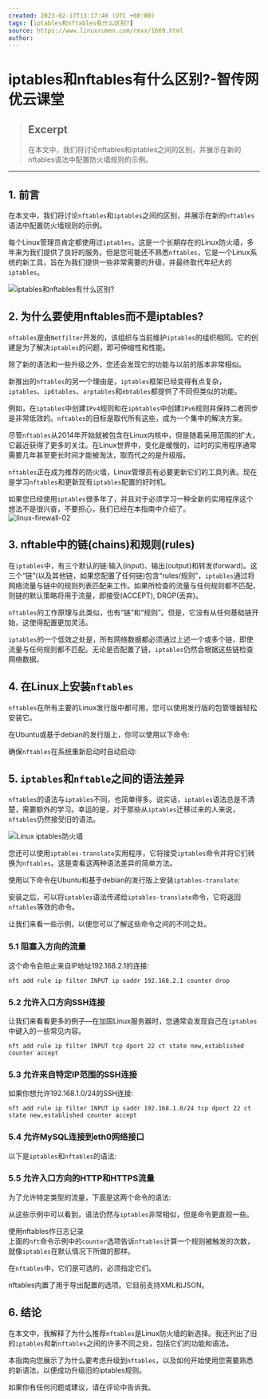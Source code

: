 ```yaml
---
created: 2023-02-17T13:17:40 (UTC +08:00)
tags: [iptables和nftables有什么区别?]
source: https://www.linuxrumen.com/rmxx/1669.html
author: 
---
```


# iptables和nftables有什么区别?-智传网优云课堂

> ## Excerpt
> 在本文中，我们将讨论nftables和iptables之间的区别，并展示在新的nftables语法中配置防火墙规则的示例。

---
## 1\. 前言

在本文中，我们将讨论`nftables`和`iptables`之间的区别，并展示在新的`nftables`语法中配置防火墙规则的示例。

每个Linux管理员肯定都使用过`iptables`，这是一个长期存在的Linux防火墙，多年来为我们提供了良好的服务。但是您可能还不熟悉`nftables`，它是一个Linux系统的新工具，旨在为我们提供一些非常需要的升级，并最终取代年纪大的`iptables`。

![iptables和nftables有什么区别?](http://images.linuxrumen.com/linux/iptables-vs-nftables/linux-firewall.png-1)

## 2\. 为什么要使用nftables而不是iptables?

`nftables`是由`Netfilter`开发的，该组织与当前维护`iptables`的组织相同。它的创建是为了解决`iptables`的问题，即可伸缩性和性能。

除了新的语法和一些升级之外，您还会发现它的功能与以前的版本非常相似。

新推出的`nftables`的另一个理由是，`iptables`框架已经变得有点复杂，`iptables`、`ip6tables`、`arptables`和`ebtables`都提供了不同但类似的功能。

例如，在`iptables`中创建`IPv4`规则和在`ip6tables`中创建`IPv6`规则并保持二者同步是非常低效的。`nftables`的目标是取代所有这些，成为一个集中的解决方案。

尽管`nftables`从2014年开始就被包含在Linux内核中，但是随着采用范围的扩大，它最近获得了更多的关注。在Linux世界中，变化是缓慢的，过时的实用程序通常需要几年甚至更长时间才能被淘汰，取而代之的是升级版。

`nftables`正在成为推荐的防火墙，Linux管理员有必要更新它们的工具列表。现在是学习`nftables`和更新现有`iptables`配置的好时机。

如果您已经使用`iptables`很多年了，并且对于必须学习一种全新的实用程序这个想法不是很兴奋，不要担心，我们已经在本指南中介绍了。  
![linux-firewall-02](http://images.linuxrumen.com/linux/iptables-vs-nftables/linux-firewall-02.png-1)

## 3\. nftable中的链(chains)和规则(rules)

在`iptables`中，有三个默认的链:输入(input)、输出(output)和转发(forward)。这三个“链”(以及其他链，如果您配置了任何链)包含“rules/规则”，`iptables`通过将网络流量与链中的规则列表匹配来工作。如果所检查的流量与任何规则都不匹配，则链的默认策略将用于流量，即接受(ACCEPT), DROP(丢弃)。

`nftables`的工作原理与此类似，也有“链”和“规则”。但是，它没有从任何基础链开始，这使得配置更加灵活。

`iptables`的一个低效之处是，所有网络数据都必须通过上述一个或多个链，即使流量与任何规则都不匹配。无论是否配置了链，`iptables`仍然会根据这些链检查网络数据。

## 4\. 在Linux上安装`nftables`

`nftables`在所有主要的Linux发行版中都可用，您可以使用发行版的包管理器轻松安装它。

在Ubuntu或基于debian的发行版上，你可以使用以下命令:

确保`nftables`在系统重新启动时自动启动:

## 5\. `iptables`和`nftable`之间的语法差异

`nftables`的语法与`iptables`不同，也简单得多。说实话，`iptables`语法总是不清楚，需要额外的学习。幸运的是，对于那些从`iptables`迁移过来的人来说，`nftables`仍然接受旧的语法。

![Linux iptables防火墙](http://images.linuxrumen.com/linux/iptables-vs-nftables/iptables.jpg-1)

您还可以使用`iptables-translate`实用程序，它将接受`iptables`命令并将它们转换为`nftables`。这是查看这两种语法差异的简单方法。

使用以下命令在Ubuntu和基于debian的发行版上安装`iptables-translate`:

安装之后，可以将`iptables`语法传递给`iptables-translate`命令，它将返回`nftables`等效的命令。

让我们来看一些示例，以便您可以了解这些命令之间的不同之处。

### 5.1 阻塞入方向的流量

这个命令会阻止来自IP地址192.168.2.1的连接:

```
nft add rule ip filter INPUT ip saddr 192.168.2.1 counter drop
```

### 5.2 允许入口方向SSH连接

让我们来看看更多的例子—在加固Linux服务器时，您通常会发现自己在`iptables`中键入的一些常见内容。

```
nft add rule ip filter INPUT tcp dport 22 ct state new,established counter accept
```

### 5.3 允许来自特定IP范围的SSH连接

如果你想允许192.168.1.0/24的SSH连接:

```
nft add rule ip filter INPUT ip saddr 192.168.1.0/24 tcp dport 22 ct state new,established counter accept
```

### 5.4 允许MySQL连接到eth0网络接口

以下是`iptables`和`nftables`的语法:

### 5.5 允许入口方向的HTTP和HTTPS流量

为了允许特定类型的流量，下面是这两个命令的语法:

从这些示例中可以看到，语法仍然与`iptables`非常相似，但是命令更直观一些。

使用nftables作日志记录  
上面的`nft`命令示例中的`counter`选项告诉`nftables`计算一个规则被触发的次数，就像`iptables`在默认情况下所做的那样。

在`nftables`中，它们是可选的，必须指定它们。

nftables内置了用于导出配置的选项。它目前支持XML和JSON。

## 6\. 结论

在本文中，我解释了为什么推荐`nftables`是Linux防火墙的新选择。我还列出了旧的`iptables`和新`nftables`之间的许多不同之处，包括它们的功能和语法。

本指南向您展示了为什么要考虑升级到`nftables`，以及如何开始使用您需要熟悉的新语法，以便成功升级旧的iptables规则。

如果你有任何问题或建议，请在评论中告诉我。
